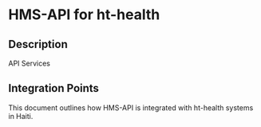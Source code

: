 # HMS-API for ht-health

## Description

API Services

## Integration Points

This document outlines how HMS-API is integrated with ht-health systems in Haiti.
